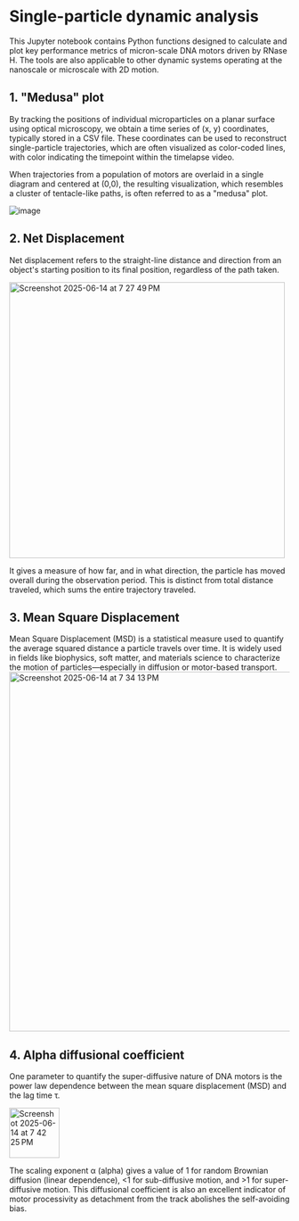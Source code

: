 # Single-particle dynamic analysis
This Jupyter notebook contains Python functions designed to calculate and plot key performance metrics of micron-scale DNA motors driven by RNase H. The tools are also applicable to other dynamic systems operating at the nanoscale or microscale with 2D motion.

## 1. "Medusa" plot
By tracking the positions of individual microparticles on a planar surface using optical microscopy, we obtain a time series of (x, y) coordinates, typically stored in a CSV file. These coordinates can be used to reconstruct single-particle trajectories, which are often visualized as color-coded lines, with color indicating the timepoint within the timelapse video. 

When trajectories from a population of motors are overlaid in a single diagram and centered at (0,0), the resulting visualization, which resembles a cluster of tentacle-like paths, is often referred to as a "medusa" plot.

![image](https://github.com/user-attachments/assets/2f35ee3a-508c-4c14-85d0-d42d370d0a13)

## 2. Net Displacement
Net displacement refers to the straight-line distance and direction from an object's starting position to its final position, regardless of the path taken.

<img width="495" alt="Screenshot 2025-06-14 at 7 27 49 PM" src="https://github.com/user-attachments/assets/94cbd49c-5d54-463a-8a0e-8e0feac2efee" />

It gives a measure of how far, and in what direction, the particle has moved overall during the observation period.
This is distinct from total distance traveled, which sums the entire trajectory traveled.

## 3. Mean Square Displacement
Mean Square Displacement (MSD) is a statistical measure used to quantify the average squared distance a particle travels over time. It is widely used in fields like biophysics, soft matter, and materials science to characterize the motion of particles—especially in diffusion or motor-based transport.
<img width="645" alt="Screenshot 2025-06-14 at 7 34 13 PM" src="https://github.com/user-attachments/assets/ed2a2deb-2f5d-4cc5-8379-21631e3049c7" />

## 4. Alpha diffusional coefficient
One parameter to quantify the super-diffusive nature of DNA motors is the power law dependence between the mean square displacement (MSD) and the lag time τ. 

<img width="90" alt="Screenshot 2025-06-14 at 7 42 25 PM" src="https://github.com/user-attachments/assets/d1ff80c6-9543-48e6-b3f4-55f07de03806" />

The scaling exponent α (alpha) gives a value of 1 for random Brownian diffusion (linear dependence), <1 for sub-diffusive motion, and >1 for super-diffusive motion. This diffusional coefficient is also an excellent indicator of motor processivity as detachment from the track abolishes the self-avoiding bias.
